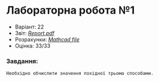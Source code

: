 # Лабораторна робота №1

- Варіант: 22
- Звіт: [*Report.pdf*](./Report.pdf)
- Розрахунки: [*Mathcad file*](./ActivityFile.mcdx)
- Оцінка: 33/33

### Завдання:
    Необхідно обчислити значення похідної трьома способами.
